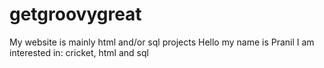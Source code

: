 # getgroovygreat
My website is mainly html and/or sql projects
Hello my name is Pranil
I am interested in: cricket, html and sql
